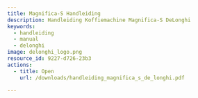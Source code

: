 ```yaml
---
title: Magnifica-S Handleiding
description: Handleiding Koffiemachine Magnifica-S DeLonghi
keywords:
  - handleiding
  - manual
  - delonghi
image: delonghi_logo.png
resource_id: 9227-d726-23b3
actions:
  - title: Open
    url: /downloads/handleiding_magnifica_s_de_longhi.pdf

---
```






